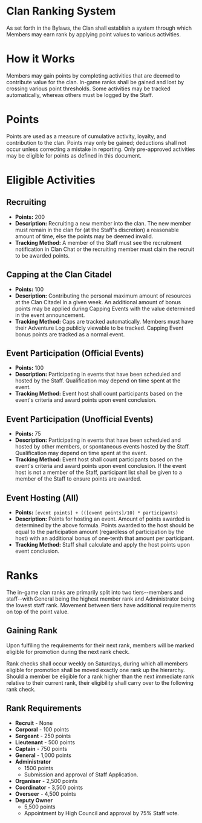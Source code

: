 # Clan Ranking System
As set forth in the Bylaws, the Clan shall establish a system through which Members may earn rank by applying point values to various activities.

# How it Works
Members may gain points by completing activities that are deemed to contribute value for the clan. In-game ranks shall be gained and lost by crossing various point thresholds. Some activities may be tracked automatically, whereas others must be logged by the Staff.

# Points
Points are used as a measure of cumulative activity, loyalty, and contribution to the clan. Points may only be gained; deductions shall not occur unless correcting a mistake in reporting. Only pre-approved activities may be eligible for points as defined in this document. 

# Eligible Activities  

## Recruiting  
* **Points:** 200
* **Description:** Recruiting a new member into the clan. The new member must remain in the clan for (at the Staff's discretion) a reasonable amount of time, else the points may be deemed invalid. 
* **Tracking Method:** A member of the Staff must see the recruitment notification in Clan Chat or the recruiting member must claim the recruit to be awarded points.
## Capping at the Clan Citadel
* **Points:** 100
* **Description:** Contributing the personal maximum amount of resources at the Clan Citadel in a given week. An additional amount of bonus points may be applied during Capping Events with the value determined in the event announcement.
* **Tracking Method:** Caps are tracked automatically. Members must have their Adventure Log publicly viewable to be tracked. Capping Event bonus points are tracked as a normal event.
## Event Participation (Official Events)
* **Points:** 100
* **Description:** Participating in events that have been scheduled and hosted by the Staff. Qualification may depend on time spent at the event.
* **Tracking Method:** Event host shall count participants based on the event's criteria and award points upon event conclusion.
## Event Participation (Unofficial Events)
* **Points:** 75
* **Description:** Participating in events that have been scheduled and hosted by other members, or spontaneous events hosted by the Staff. Qualification may depend on time spent at the event.
* **Tracking Method:** Event host shall count participants based on the event's criteria and award points upon event conclusion. If the event host is not a member of the Staff, participant list shall be given to a member of the Staff to ensure points are awarded.
## Event Hosting (All)
* **Points:** `[event points] + (([event points]/10) * participants)`
* **Description:** Points for hosting an event. Amount of points awarded is determined by the above formula. Points awarded to the host should be equal to the participation amount (regardless of participation by the host) with an additional bonus of one-tenth that amount per participant.
* **Tracking Method:** Staff shall calculate and apply the host points upon event conclusion.

# Ranks
The in-game clan ranks are primarily split into two tiers--members and staff--with General being the highest member rank and Administrator being the lowest staff rank. Movement between tiers have additional requirements on top of the point value.

## Gaining Rank
Upon fulfiling the requirements for their next rank, members will be marked eligible for promotion during the next rank check.  

Rank checks shall occur weekly on Saturdays, during which all members eligible for promotion shall be moved exactly one rank up the hierarchy. Should a member be eligible for a rank higher than the next immediate rank relative to their current rank, their eligibility shall carry over to the following rank check.

## Rank Requirements
* **Recruit** - None
* **Corporal** - 100 points
* **Sergeant** - 250 points
* **Lieutenant** - 500 points
* **Captain** - 750 points
* **General** - 1,000 points
* **Administrator**
   * 1500 points
   * Submission and approval of Staff Application.
* **Organiser** - 2,500 points
* **Coordinator** - 3,500 points
* **Overseer** - 4,500 points
* **Deputy Owner**
  * 5,500 points
  * Appointment by High Council and approval by 75% Staff vote.
